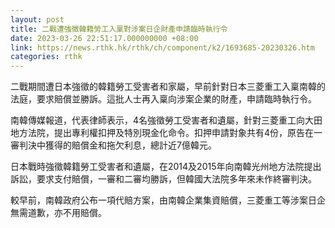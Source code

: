 ```yaml
---
layout: post
title: 二戰遭強徵韓籍勞工入稟對涉案日企財產申請臨時執行令
date: 2023-03-26 22:51:17.000000000 +08:00
link: https://news.rthk.hk/rthk/ch/component/k2/1693685-20230326.htm
categories: rthk
---
```


二戰期間遭日本強徵的韓籍勞工受害者和家屬，早前針對日本三菱重工入稟南韓的法庭，要求賠償並勝訴。這批人士再入稟向涉案企業的財產，申請臨時執行令。

南韓傳媒報道，代表律師表示，4名強徵勞工受害者和遺屬，針對三菱重工向大田地方法院，提出專利權扣押及特別現金化命令。扣押申請對象共有4份，原告在一審判決中獲得的賠償金和拖欠利息，總計近7億韓元。

日本戰時強徵韓籍勞工受害者和遺屬，在2014及2015年向南韓光州地方法院提出訴訟，要求支付賠償，一審和二審均勝訴，但韓國大法院多年來未作終審判決。

較早前，南韓政府公布一項代賠方案，由南韓企業集資賠償，三菱重工等涉案日企無需道歉，亦不用賠償。
